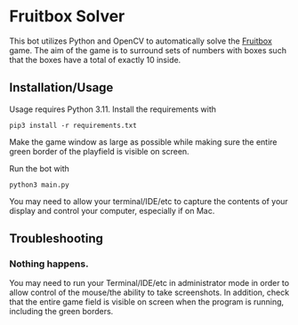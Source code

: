 # Fruitbox Solver

This bot utilizes Python and OpenCV to automatically solve the [Fruitbox](https://en.gamesaien.com/game/fruit_box/) game. The aim of the game is to surround sets of numbers with boxes such that the boxes have a total of exactly 10 inside.

## Installation/Usage

Usage requires Python 3.11. Install the requirements with

```
pip3 install -r requirements.txt
```

Make the game window as large as possible while making sure the entire green border of the playfield is visible on screen.

Run the bot with

```
python3 main.py
```

You may need to allow your terminal/IDE/etc to capture the contents of your display and control your computer, especially if on Mac.

## Troubleshooting

### Nothing happens.

You may need to run your Terminal/IDE/etc in administrator mode in order to allow control of the mouse/the ability to take screenshots. In addition, check that the entire game field is visible on screen when the program is running, including the green borders.
